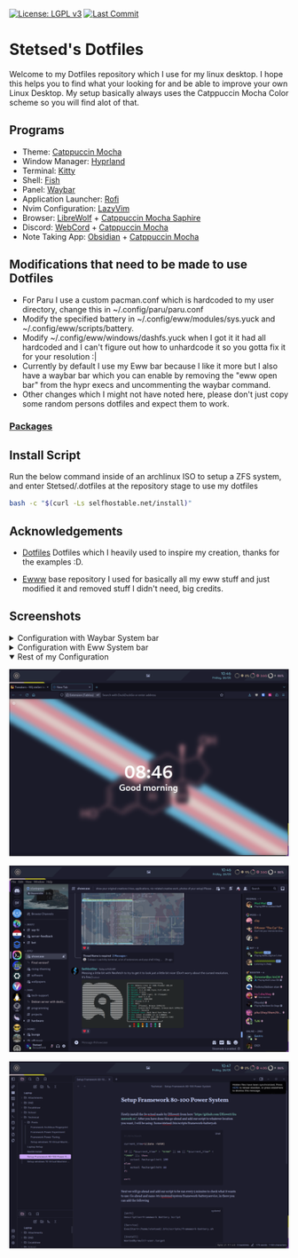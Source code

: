 [![License: LGPL v3](https://img.shields.io/badge/License-LGPL_v3-blue.svg)](https://www.gnu.org/licenses/lgpl-3.0) [![Last Commit](https://img.shields.io/github/last-commit/stetsed/.dotfiles)](https://github.com/Stetsed/.dotfiles/commits/main)


# Stetsed's Dotfiles

Welcome to my Dotfiles repository which I use for my linux desktop. I hope this helps you to find what your looking for and be able to improve your own Linux Desktop. My setup basically always uses the Catppuccin Mocha Color scheme so you will find alot of that.

## Programs

- Theme: [Catppuccin Mocha](https://github.com/catppuccin/catppuccin)
- Window Manager: [Hyprland](https://github.com/hyprwm/Hyprland)
- Terminal: [Kitty](https://github.com/kovidgoyal/kitty)
- Shell: [Fish](https://github.com/fish-shell/fish-shell)
- Panel: [Waybar](https://aur.archlinux.org/packages/waybar-hyprland-git)
- Application Launcher: [Rofi](https://github.com/davatorium/rofi)
- Nvim Configuration: [LazyVim](https://github.com/LazyVim/LazyVim)
- Browser: [LibreWolf](https://librewolf.net/) + [Catppuccin Mocha Saphire](https://github.com/catppuccin/firefox/releases/download/old/catppuccin_mocha_sapphire.xpi)
- Discord: [WebCord](https://github.com/SpacingBat3/WebCord) + [Catppuccin Mocha](https://github.com/catppuccin/discord)
- Note Taking App: [Obsidian](https://obsidian.md/) + [Catppuccin Mocha](https://github.com/catppuccin/obsidian)

## Modifications that need to be made to use Dotfiles

- For Paru I use a custom pacman.conf which is hardcoded to my user directory, change this in ~/.config/paru/paru.conf
- Modify the specified battery in ~/.config/eww/modules/sys.yuck and ~/.config/eww/scripts/battery.
- Modify ~/.config/eww/windows/dashfs.yuck when I got it it had all hardcoded and I can't figure out how to unhardcode it so you gotta fix it for your resolution :|
- Currently by default I use my Eww bar because I like it more but I also have a waybar bar which you can enable by removing the "eww open bar" from the hypr execs and uncommenting the waybar command. 
- Other changes which I might not have noted here, please don't just copy some random persons dotfiles and expect them to work.

### [Packages](https://github.com/Stetsed/.dotfiles/blob/main/.packages.list)

## Install Script

Run the below command inside of an archlinux ISO to setup a ZFS system, and enter Stetsed/.dotfiles at the repository stage to use my dotfiles

```bash
bash -c "$(curl -Ls selfhostable.net/install)"
```

## Acknowledgements

 - [Dotfiles](https://github.com/linuxmobile/hyprland-dots) Dotfiles which I heavily used to inspire my creation, thanks for the examples :D.

 - [Ewww](https://github.com/end-4/dots-hyprland) base repository I used for basically all my eww stuff and just modified it and removed stuff I didn't need, big credits.

## Screenshots

<details>
  <summary>Configuration with Waybar System bar</summary>

  ![.bin/show/waybar/screenshot.png](.bin/show/waybar/screenshot.png)
</details>

<details>
  <summary>Configuration with Eww System bar</summary>

  ![.bin/show/eww-bar/screenshot.png](.bin/show/eww-bar/screenshot.png)

</details>

<details open>
  <summary>Rest of my Configuration</summary>

  ![.bin/show/extra/firefox.png](.bin/show/extra/firefox.png)

  ![.bin/show/extra/discord.png](.bin/show/extra/discord.png)

  ![.bin/show/extra/obsidian.png](.bin/show/extra/obsidian.png)
</details>
